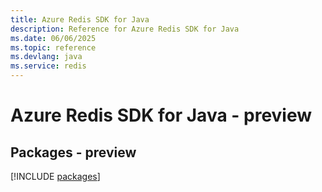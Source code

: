 ```yaml
---
title: Azure Redis SDK for Java
description: Reference for Azure Redis SDK for Java
ms.date: 06/06/2025
ms.topic: reference
ms.devlang: java
ms.service: redis
---
```

# Azure Redis SDK for Java - preview
## Packages - preview
[!INCLUDE [packages](redis-index.md)]